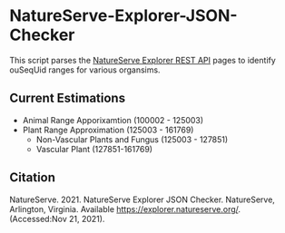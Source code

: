 # NatureServe-Explorer-JSON-Checker
This script parses the [NatureServe Explorer REST API](https://explorer.natureserve.org/api-docs/) pages to identify ouSeqUid ranges for various organsims.

## Current Estimations
* Animal Range Apporixamtion (100002 - 125003)
* Plant Range Approximation (125003 - 161769)
  * Non-Vascular Plants and Fungus (125003 - 127851)
  * Vascular Plant (127851-161769)
  
## Citation
NatureServe. 2021. NatureServe Explorer JSON Checker. NatureServe, Arlington, Virginia. Available https://explorer.natureserve.org/. (Accessed:Nov 21, 2021).



